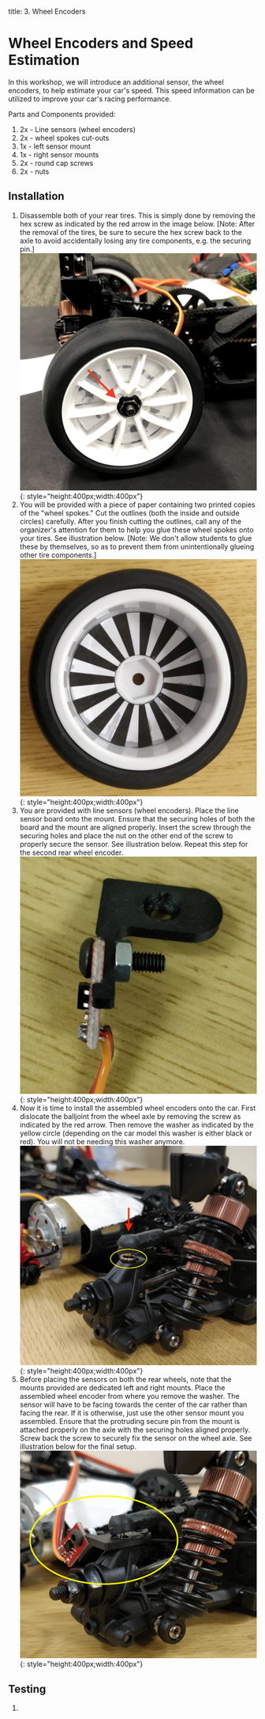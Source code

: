 title: 3. Wheel Encoders

# Wheel Encoders and Speed Estimation

In this workshop, we will introduce an additional sensor, the wheel encoders, to help estimate your car's speed. This speed information can be utilized to improve your car's racing performance.

Parts and Components provided:

  1. 2x - Line sensors (wheel encoders)
  2. 2x - wheel spokes cut-outs
  3. 1x - left sensor mount
  4. 1x - right sensor mounts
  5. 2x - round cap screws
  6. 2x - nuts

## Installation

  1. Disassemble both of your rear tires. This is simply done by removing the hex screw as indicated by the red arrow in the image below. [Note: After the removal of the tires, be sure to secure the hex screw back to the axle to avoid accidentally losing any tire components, e.g. the securing pin.]
  ![rear_wheel alt <>](../images/3a_rear_wheel.jpg "Rear wheel"){: style="height:400px;width:400px"}
  2. You will be provided with a piece of paper containing two printed copies of the "wheel spokes." Cut the outlines (both the inside and outside circles) carefully. After you  finish cutting the outlines, call any of the organizer's attention for them to help you glue these wheel spokes onto your tires. See illustration below. [Note: We don't allow students to glue these by themselves, so as to prevent them from unintentionally glueing other tire components.]
  ![wheel_spokes alt <>](../images/3b_wheel_spokes.jpg "Wheel spokes"){: style="height:400px;width:400px"}
  3. You are provided with line sensors (wheel encoders). Place the line sensor board onto the mount. Ensure that the securing holes of both the board and the mount are aligned properly. Insert the screw through the securing holes and place the nut on the other end of the screw to properly secure the sensor. See illustration below. Repeat this step for the second rear wheel encoder.
  ![encoder_mount alt <>](../images/3c_encoder_mount.jpg "Encoder mount"){: style="height:400px;width:400px"}
  4. Now it is time to install the assembled wheel encoders onto the car. First dislocate the balljoint from the wheel axle by removing the screw as indicated by the red arrow. Then remove the washer as indicated by the yellow circle (depending on the car model this washer is either black or red). You will not be needing this washer anymore.
  ![rear_wheel_balljoint alt <>](../images/3d_rear_wheel_balljoint.jpg "Rear wheel balljoint"){: style="height:400px;width:400px"}
  5. Before placing the sensors on both the rear wheels, note that the mounts provided are  dedicated left and right mounts. Place the assembled wheel encoder from where you remove the washer. The sensor will have to be facing towards the center of the car rather than facing the rear. If it is otherwise, just use the other sensor mount you assembled. Ensure that the protruding secure pin from the mount is attached properly on the axle with the securing holes aligned properly. Screw back the screw to securely fix the sensor on the wheel axle. See illustration below for the final setup.
  ![wheel_encoder_fixed alt <>](../images/3e_assembled_encoder.jpg "Final assembled wheel encoder"){: style="height:400px;width:400px"}

## Testing

  1.
